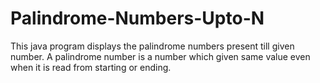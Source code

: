 # Palindrome-Numbers-Upto-N
This java program displays  the palindrome numbers present till given number. A palindrome number is a number which given same value even when it is read from starting or ending.
